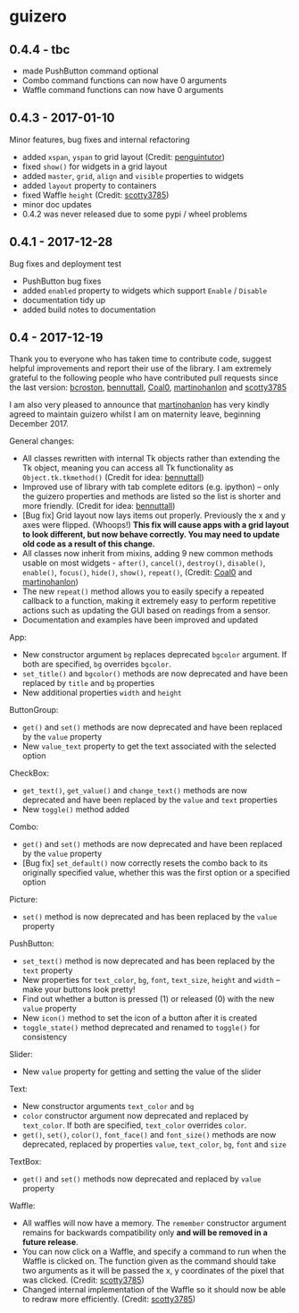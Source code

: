 # guizero

## 0.4.4 - tbc

- made PushButton command optional
- Combo command functions can now have 0 arguments
- Waffle command functions can now have 0 arguments

## 0.4.3 - 2017-01-10

Minor features, bug fixes and internal refactoring

- added `xspan`, `yspan` to grid layout (Credit: [penguintutor](https://github.com/penguintutor))
- fixed `show()` for widgets in a grid layout
- added `master`, `grid`, `align` and `visible` properties to widgets
- added `layout` property to containers
- fixed Waffle `height` (Credit: [scotty3785](https://github.com/scotty3785))
- minor doc updates
- 0.4.2 was never released due to some pypi / wheel problems

## 0.4.1 - 2017-12-28

Bug fixes and deployment test

- PushButton bug fixes
- added `enabled` property to widgets which support `Enable` / `Disable`
- documentation tidy up
- added build notes to documentation

## 0.4 - 2017-12-19

Thank you to everyone who has taken time to contribute code, suggest helpful improvements and report their use of the library. I am extremely grateful to the following people who have contributed pull requests since the last version:
[bcroston](https://github.com/bcroston), [bennuttall](https://github.com/bennuttall), [Coal0](https://github.com/Coal0),  [martinohanlon](https://github.com/martinohanlon) and  [scotty3785](https://github.com/scotty3785)

I am also very pleased to announce that [martinohanlon](https://github.com/martinohanlon) has very kindly agreed to maintain guizero whilst I am on maternity leave, beginning December 2017.

General changes:

- All classes rewritten with internal Tk objects rather than extending the Tk object, meaning you can access all Tk functionality as `Object.tk.tkmethod()` (Credit for idea: [bennuttall](https://github.com/bennuttall))
- Improved use of library with tab complete editors (e.g. ipython) – only the guizero properties and methods are listed so the list is shorter and more friendly. (Credit for idea: [bennuttall](https://github.com/bennuttall))
- [Bug fix] Grid layout now lays items out properly. Previously the x and y axes were flipped. (Whoops!) **This fix will cause apps with a grid layout to look different, but now behave correctly. You may need to update old code as a result of this change.**
- All classes now inherit from mixins, adding 9 new common methods usable on most widgets - `after()`, `cancel()`, `destroy()`, `disable()`, `enable()`, `focus()`, `hide()`, `show()`, `repeat()`,  (Credit: [Coal0](https://github.com/Coal0) and [martinohanlon](https://github.com/martinohanlon))
- The new `repeat()` method allows you to easily specify a repeated callback to a function, making it extremely easy to perform repetitive actions such as updating the GUI based on readings from a sensor.
- Documentation and examples have been improved and updated

App:

- New constructor argument `bg` replaces deprecated `bgcolor` argument. If both are specified, `bg` overrides `bgcolor`.
- `set_title()` and `bgcolor()` methods are now deprecated and have been replaced by `title` and `bg` properties
- New additional properties `width` and `height`

ButtonGroup:

- `get()` and `set()` methods are now deprecated and have been replaced by the `value` property
- New `value_text` property to get the text associated with the selected option

CheckBox:

- `get_text()`, `get_value()` and `change_text()` methods are now deprecated and have been replaced by the `value` and `text` properties
- New `toggle()` method added

Combo:

- `get()` and `set()` methods are now deprecated and have been replaced by the `value` property
- [Bug fix] `set_default()` now correctly resets the combo back to its originally specified value, whether this was the first option or a specified option

Picture:

- `set()` method is now deprecated and has been replaced by the `value` property

PushButton:

- `set_text()` method is now deprecated and has been replaced by the `text` property
- New properties for `text_color`, `bg`, `font`, `text_size`, `height` and `width` – make your buttons look pretty!
- Find out whether a button is pressed (1) or released (0) with the new `value` property
- New `icon()` method to set the icon of a button after it is created
- `toggle_state()` method deprecated and renamed to `toggle()` for consistency

Slider:

- New `value` property for getting and setting the value of the slider

Text:

- New constructor arguments `text_color` and `bg`
- `color` constructor argument now deprecated and replaced by `text_color`. If both are specified, `text_color` overrides `color`.
- `get()`, `set()`, `color()`, `font_face()` and `font_size()` methods are now deprecated, replaced by properties `value`, `text_color`, `bg`, `font` and `size`

TextBox:

- `get()` and `set()` methods now deprecated and replaced by `value` property

Waffle:

- All waffles will now have a memory. The `remember` constructor argument remains for backwards compatibility only **and will be removed in a future release**.
- You can now click on a Waffle, and specify a command to run when the Waffle is clicked on. The function given as the command should take two arguments as it will be passed the x, y coordinates of the pixel that was clicked. (Credit: [scotty3785](https://github.com/scotty3785))
- Changed internal implementation of the Waffle so it should now be able to redraw more efficiently. (Credit: [scotty3785](https://github.com/scotty3785))

